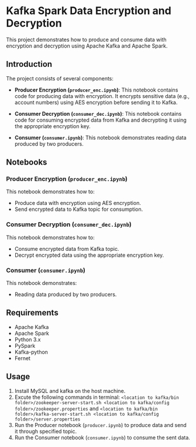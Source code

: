 # Kafka Spark Data Encryption and Decryption

This project demonstrates how to produce and consume data with encryption and decryption using Apache Kafka and Apache Spark.

## Introduction

The project consists of several components:

- **Producer Encryption (`producer_enc.ipynb`)**: This notebook contains code for producing data with encryption. It encrypts sensitive data (e.g., account numbers) using AES encryption before sending it to Kafka.

- **Consumer Decryption (`consumer_dec.ipynb`)**: This notebook contains code for consuming encrypted data from Kafka and decrypting it using the appropriate encryption key.

- **Consumer (`consumer.ipynb`)**: This notebook demonstrates reading data produced by two producers.


## Notebooks

### Producer Encryption (`producer_enc.ipynb`)

This notebook demonstrates how to:

- Produce data with encryption using AES encryption.
- Send encrypted data to Kafka topic for consumption.

### Consumer Decryption (`consumer_dec.ipynb`)

This notebook demonstrates how to:

- Consume encrypted data from Kafka topic.
- Decrypt encrypted data using the appropriate encryption key.

### Consumer (`consumer.ipynb`)

This notebook demonstrates:

- Reading data produced by two producers.

## Requirements

- Apache Kafka
- Apache Spark
- Python 3.x
- PySpark
- Kafka-python
- Fernet

## Usage

1. Install MySQL and kafka on the host machine. 
2. Excute the following commands in terminal: `<location to kafka/bin folder>/zookeeper-server-start.sh <location to kafka/config folder>/zookeeper.properties` and `<location to kafka/bin folder>/kafka-server-start.sh <location to kafka/config folder>/server.properties`
4. Run the Producer notebook (`producer.ipynb`) to produce data and send it through specified topic.
5. Run the Consumer notebook (`consumer.ipynb`) to consume the sent data.

